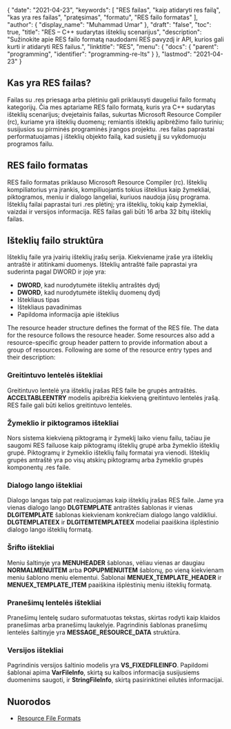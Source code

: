 {
  "date": "2021-04-23",
  "keywords": [
"RES failas",
"kaip atidaryti res failą",
"kas yra res failas",
"pratęsimas",
"formatu",
"RES failo formatas"
],
  "author": {
    "display_name": "Muhammad Umar"
},
  "draft": "false",
  "toc": true,
  "title": "RES – C++ sudarytas išteklių scenarijus",
  "description": "Sužinokite apie RES failo formatą naudodami RES pavyzdį ir API, kurios gali kurti ir atidaryti RES failus.",
  "linktitle": "RES",
  "menu": {
    "docs": {
      "parent": "programming",
      "identifier": "programming-re-lts"
}
},
  "lastmod": "2021-04-23"
}

## Kas yra RES failas?
Failas su .res priesaga arba plėtiniu gali priklausyti daugeliui failo formatų kategorijų. Čia mes aptariame RES failo formatą, kuris yra C++ sudarytas išteklių scenarijus; dvejetainis failas, sukurtas Microsoft Resource Compiler (rc), kuriame yra išteklių duomenų; remiantis išteklių apibrėžimo failo turiniu; susijusios su pirminės programinės įrangos projektu. .res failas paprastai performatuojamas į išteklių objekto failą, kad susietų jį su vykdomuoju programos failu.

## RES failo formatas
RES failo formatas priklauso Microsoft Resource Compiler (rc). Išteklių kompiliatorius yra įrankis, kompiliuojantis tokius išteklius kaip žymekliai, piktogramos, meniu ir dialogo langeliai, kuriuos naudoja jūsų programa. Išteklių failai paprastai turi .res plėtinį; yra išteklių, tokių kaip žymekliai, vaizdai ir versijos informacija. RES failas gali būti 16 arba 32 bitų išteklių failas.
## Išteklių failo struktūra
Išteklių faile yra įvairių išteklių įrašų serija. Kiekviename įraše yra išteklių antraštė ir atitinkami duomenys. Išteklių antraštė faile paprastai yra suderinta pagal DWORD ir joje yra:

- **DWORD**, kad nurodytumėte išteklių antraštės dydį
- **DWORD**, kad nurodytumėte išteklių duomenų dydį
- Ištekliaus tipas
- Ištekliaus pavadinimas
- Papildoma informacija apie išteklius

The resource header structure defines the format of the RES file. The data for the resource follows the resource header. Some resources also add a resource-specific group header pattern to provide information about a group of resources. Following are some of the resource entry types and their description:

### Greitintuvo lentelės ištekliai
Greitintuvo lentelė yra išteklių įrašas RES faile be grupės antraštės. **ACCELTABLEENTRY** modelis apibrėžia kiekvieną greitintuvo lentelės įrašą. RES faile gali būti kelios greitintuvo lentelės.

### Žymeklio ir piktogramos ištekliai
Nors sistema kiekvieną piktogramą ir žymeklį laiko vienu failu, tačiau jie saugomi RES failuose kaip piktogramų išteklių grupė arba žymeklio išteklių grupė. Piktogramų ir žymeklio išteklių failų formatai yra vienodi. Išteklių grupės antraštė yra po visų atskirų piktogramų arba žymeklio grupės komponentų .res faile.

### Dialogo lango ištekliai
Dialogo langas taip pat realizuojamas kaip išteklių įrašas RES faile. Jame yra vienas dialogo lango **DLGTEMPLATE** antraštės šablonas ir vienas **DLGITEMPLATE** šablonas kiekvienam konkrečiam dialogo lango valdikliui. **DLGTEMPLATEEX** ir **DLGITEMTEMPLATEEX** modeliai paaiškina išplėstinio dialogo lango išteklių formatą.

### Šrifto ištekliai
Meniu šaltinyje yra **MENUHEADER** šablonas, vėliau vienas ar daugiau **NORMALMENUITEM** arba **POPUPMENUITEM** šablonų, po vieną kiekvienam meniu šablono meniu elementui. Šablonai **MENUEX_TEMPLATE_HEADER** ir **MENUEX_TEMPLATE_ITEM** paaiškina išplėstinių meniu išteklių formatą.

### Pranešimų lentelės ištekliai
Pranešimų lentelę sudaro suformatuotas tekstas, skirtas rodyti kaip klaidos pranešimas arba pranešimų laukelyje. Pagrindinis šablonas pranešimų lentelės šaltinyje yra **MESSAGE_RESOURCE_DATA** struktūra.

### Versijos ištekliai
Pagrindinis versijos šaltinio modelis yra **VS_FIXEDFILEINFO**. Papildomi šablonai apima **VarFileInfo**, skirtą su kalbos informacija susijusiems duomenims saugoti, ir **StringFileInfo**, skirtą pasirinktinei eilutės informacijai.




## Nuorodos

 * [Resource File Formats](https://learn.microsoft.com/en-us/windows/win32/menurc/resource-file-formats)
 
 

